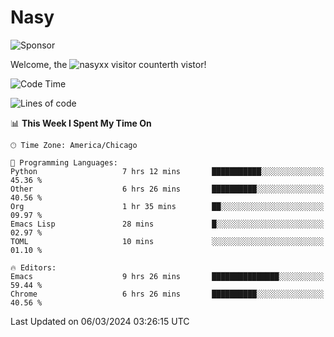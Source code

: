 # Nasy

<!--
<p align="center">
<img height="200" src="https://github-readme-stats.vercel.app/api?username=nasyxx&count_private=true&show_icons=true&theme=dracula&include_all_commits=true"/>
<img height="200" src="https://github-readme-stats.vercel.app/api/top-langs/?username=nasyxx&theme=dracula&hide=html,jupyter+notebook&count_private=true&show_icons=true"/>
</p>

  
----------------
-->

![Sponsor](https://img.shields.io/static/v1.svg?label=Sponsor&message=%E2%9D%A4&logo=GitHub&style=flat&color=pink)
 
Welcome, the ![nasyxx visitor counter](https://count.getloli.com/get/@nasyxx?theme=rule34)th vistor!
 
<!--START_SECTION:waka-->
![Code Time](http://img.shields.io/badge/Code%20Time-4%2C338%20hrs%2033%20mins-blue)

![Lines of code](https://img.shields.io/badge/From%20Hello%20World%20I%27ve%20Written-6.3%20million%20lines%20of%20code-blue)

📊 **This Week I Spent My Time On** 

```text
🕑︎ Time Zone: America/Chicago

💬 Programming Languages: 
Python                   7 hrs 12 mins       ███████████░░░░░░░░░░░░░░   45.36 % 
Other                    6 hrs 26 mins       ██████████░░░░░░░░░░░░░░░   40.56 % 
Org                      1 hr 35 mins        ██░░░░░░░░░░░░░░░░░░░░░░░   09.97 % 
Emacs Lisp               28 mins             █░░░░░░░░░░░░░░░░░░░░░░░░   02.97 % 
TOML                     10 mins             ░░░░░░░░░░░░░░░░░░░░░░░░░   01.10 % 

🔥 Editors: 
Emacs                    9 hrs 26 mins       ███████████████░░░░░░░░░░   59.44 % 
Chrome                   6 hrs 26 mins       ██████████░░░░░░░░░░░░░░░   40.56 % 
```


 Last Updated on 06/03/2024 03:26:15 UTC
<!--END_SECTION:waka-->

<!-- ![visitors](https://visitor-badge.laobi.icu/badge?page_id=nasyxx.nasyxx) -->
